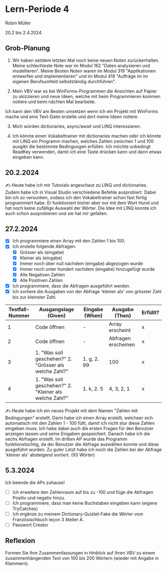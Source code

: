 # Lern-Periode 4

Robin Müller

20.2 bis 2.4.2024

## Grob-Planung

1. Wir haben seitdem letzten Mal noch keine neuen Noten zurückerhalten. Meine schlechteste Note war im Modul 162 "Daten analysieren und modellieren". Meine Besten Noten waren im Modul 319 "Applikationen entwerfen und implementieren" und im Modul 419 "Aufträge im im eigenen Berufsumfeld selbstständig durchführen".
  
2. Mein VBV war es bei WinForms-Programmen die Ansichten auf Papier zu skizzieren und neue Ideen, welche mit beim Programmieren kommen notiere und beim nächten Mal bearbeite.
  
  Ich kann den VBV am Besten umsetzen wenn ich ein Projekt mit WinForms mache und eine Text-Datei erstelle und dort meine Ideen notiere.
  
3. Mich würden dictionaries, async/await und LINQ interessieren.
  
4. Ich könnte einen Vokabeltrainer mit dictionaries machen oder ich könnte mit LINQ ein Programm machen, welches Zahlen zwischen 1 und 100 ausgibt die bestimmte Bedingungen erfüllen. Ich möchte unbedingt ReadKey verwenden, damit ich eine Taste drücken kann und dann etwas eingeben kann.
  

## 20.2.2024

✍️ Heute habe ich mir Tutorials angeschaut zu LINQ und dictionaries. Zudem habe ich in Visual Studio verschiedene Befehle ausprobiert. Dabei bin ich so versunken, sodass ich den Vokabeltrainer schon fast fertig programmiert habe. Er funktioniert bisher aber nur mit dem Wort Hund und hat noch keine zufällige Auswahl der Wörter. Die Idee mit LINQ konnte ich auch schon ausprobieren und sie hat mir gefallen.

## 27.2.2024

- [x] Ich programmiere einen Array mit den Zahlen 1 bis 100.
- [x] Ich erstelle folgende Abfragen:
  - [x] Grösser als (eingabe)
  - [x] Kleiner als (eingabe)
  - [x] Immer noch über null nachdem (eingabe) abgezogen wurde
  - [x] Immer noch unter hundert nachdem (eingabe) hinzugefügt wurde
  - [x] Alle Negativen Zahlen
  - [x] Alle Positiven Zahlen
- [x] Ich programmiere, dass die Abfragen ausgeführt werden.
- [x] Ich sortiere die Ausgaben von der Abfrage 'kleiner als' von grösster Zahl bis zur kleinster Zahl.

| Testfall-Nummer | Ausgangslage (Given) | Eingabe (When) | Ausgabe (Then) | Erfüllt? |
| --- | --- | --- | --- | --- |
| 1   | Code öffnen | -   | Array erscheint | x   |
| 2   | Code öffnen | -   | Abfragen erscheinen | x   |
| 3   | 1. "Was soll geschehen?" 2. "Grösser als welche Zahl?" | 1. g, 2. 99 | 100 | x   |
| 4   | 1. "Was soll geschehen?" 2. "Kleiner als welche Zahl?" | 1. k, 2. 5 | 4, 3, 2, 1 | x   |

✍️ Heute habe ich ein neues Projekt mit dem Namen "Zahlen mit Bedingungen" erstellt. Darin habe ich einen Array erstellt, welcheer sich automatisch mit den Zahlen 1 - 100 füllt, damit ich nicht stur diese Zahlen eingeben muss. Ich habe dabei auch die ersten Fragen für den Benutzer anzeigen lassen und seine Eingaben gespeichert. Danach habe ich die sechs Abfragen erstellt. Im dritten AP wurde das Programm funktionstüchtig, da der Benutzer die Abfrage auswählen konnte und diese ausgeführt wurden. Zu guter Letzt habe ich noch die Zahlen bei der Abfrage 'kleiner als' absteigend sortiert. (93 Wörter)

## 5.3.2024

Ich beende die APs zuhause!

- [ ] Ich erweitere den Zahlenraum auf bis zu -100 und füge die Abfragen Positiv und negativ hinzu.
- [ ] Ich programmiere, dass man keine Buchstaben eingeben kann (eigene TryCatches)
- [ ] Ich ergänze zu meinem Dictionary-Quizlet-Fake die Wörter vom Französischbuch leçon 3 Atelier A.
- [ ] Passwort Creator

## Reflexion

Formen Sie Ihre Zusammenfassungen in Hinblick auf Ihren VBV zu einem zusammenhängenden Text von 100 bis 200 Wörtern (wieder mit Angabe in Klammern).
